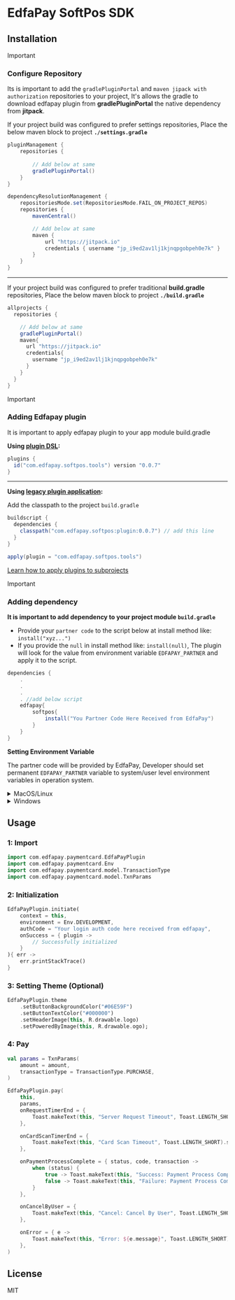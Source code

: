 # EdfaPay SoftPos SDK

## Installation

> [!IMPORTANT]
> ### Configure Repository 
> Its is important to add the `gradlePluginPortal` and `maven jipack with authorization` repositories to your project, It's allows the gradle to download edfapay plugin from **gradlePluginPortal** the native dependency from **jitpack**.
>
> If your project build was configured to prefer settings repositories, Place the below maven block to project **`./settings.gradle`**
> ```groovy
> pluginManagement {
>     repositories {
>         
>         // Add below at same
>         gradlePluginPortal()
>     }
> }
>
> dependencyResolutionManagement {
>     repositoriesMode.set(RepositoriesMode.FAIL_ON_PROJECT_REPOS)
>     repositories {
>         mavenCentral()
>
>         // Add below at same
>         maven {
>             url "https://jitpack.io"
>             credentials { username "jp_i9ed2av1lj1kjnqpgobpeh0e7k" }
>         }
>     }
> }
> ```
>
> ***
>
> If your project build was configured to prefer traditional **build.gradle** repositories, Place the below maven block to project **`./build.gradle`**
> ```groovy
> allprojects {
>   repositories {
>
>     // Add below at same
>     gradlePluginPortal()
>     maven{
>       url "https://jitpack.io"
>       credentials{
>         username "jp_i9ed2av1lj1kjnqpgobpeh0e7k"
>       }
>     }
>   }
> }
> ```


> [!IMPORTANT]
> ### Adding Edfapay plugin
> It is important to apply edfapay plugin to your app module build.gradle
>
> **Using [plugin DSL](https://docs.gradle.org/current/userguide/plugins.html#sec:plugins_block):**
> ```groovy
> plugins {
>   id("com.edfapay.softpos.tools") version "0.0.7"
> }
> ```
>
> ***
>
> **Using [legacy plugin application](https://docs.gradle.org/current/userguide/plugins.html#sec:old_plugin_application):**
>
> Add the classpath to the project `build.gradle`
> ```groovy
> buildscript {
>   dependencies {
>     classpath("com.edfapay.softpos:plugin:0.0.7") // add this line
>   }
> }
>
> apply(plugin = "com.edfapay.softpos.tools")
> ```
> [Learn how to apply plugins to subprojects](https://docs.gradle.org/current/userguide/plugins.html#sec:subprojects_plugins_dsl)


> [!IMPORTANT]
> ### Adding dependency
> **It is important to add dependency to your project module `build.gradle`**
> - Provide your `partner code` to the script below at install method like: `install("xyz...")`
> - If you provide the `null` in install method like: `install(null)`, The plugin will look for the value from environment variable `EDFAPAY_PARTNER` and apply it to the script.
> ```groovy
> dependencies {
>     .
>     .
>     .
>     . //add below script
>     edfapay{
>         softpos{
>             install("You Partner Code Here Received from EdfaPay")
>         }
>     }
> }
>
> ```
> **Setting Environment Variable**
>
> The partner code will be provided by EdfaPay, Developer should set permanent `EDFAPAY_PARTNER` variable to system/user level environment variables in operation system.
> 
> <details>
> <summary> MacOS/Linux </summary>
>
> Permanent environment variables should be added to the .bash_profile file:
> 1. Open the .bash_profile file with a text editor of your choice. (create file if not exist)
> 2. Scroll down to the end of the .bash_profile file.
> 3. Copy below text and paste to a new line. (replace `your partner code` with actual value received from `EdfaPay`)
>     - export EDFAPAY_PARTNER=your partner code
> 4. Save changes you made to the .bash_profile file.
> 5. Execute the new .bash_profile by either restarting the machine or running command below:
>       - source ~/.bash-profile
> </details>
> <details>
> <summary> Windows </summary>
>
> 1. Open the link below:
>     - https://phoenixnap.com/kb/windows-set-environment-variable#ftoc-heading-4
> 2. Make sure below:
>     - Variable name should be `EDFAPAY_PARTNER`
>     - Variable value should be `your partner code` received from `EdfaPay`
> </details>





## Usage


### 1: Import

```dart
import com.edfapay.paymentcard.EdfaPayPlugin
import com.edfapay.paymentcard.Env
import com.edfapay.paymentcard.model.TransactionType
import com.edfapay.paymentcard.model.TxnParams
```



### 2: Initialization
```dart
EdfaPayPlugin.initiate(
    context = this,
    environment = Env.DEVELOPMENT,
    authCode = "Your login auth code here received from edfapay",
    onSuccess = { plugin ->
        // Successfully initialized
    }
){ err ->
    err.printStackTrace()
}
```



### 3: Setting Theme (Optional)
```dart
EdfaPayPlugin.theme
    .setButtonBackgroundColor("#06E59F")
    .setButtonTextColor("#000000")
    .setHeaderImage(this, R.drawable.logo)
    .setPoweredByImage(this, R.drawable.ogo);
```


### 4: Pay
```kotlin
val params = TxnParams(
    amount = amount,
    transactionType = TransactionType.PURCHASE,
)

EdfaPayPlugin.pay(
    this, 
    params,
    onRequestTimerEnd = {
        Toast.makeText(this, "Server Request Timeout", Toast.LENGTH_SHORT).show()
    },

    onCardScanTimerEnd = {
        Toast.makeText(this, "Card Scan Timeout", Toast.LENGTH_SHORT).show()
    },

    onPaymentProcessComplete = { status, code, transaction ->
        when (status) {
            true -> Toast.makeText(this, "Success: Payment Process Complete", Toast.LENGTH_SHORT).show()
            false -> Toast.makeText(this, "Failure: Payment Process Complete", Toast.LENGTH_SHORT).show()
        }
    },

    onCancelByUser = {
        Toast.makeText(this, "Cancel: Cancel By User", Toast.LENGTH_SHORT).show()
    },

    onError = { e ->
        Toast.makeText(this, "Error: ${e.message}", Toast.LENGTH_SHORT).show()
    },
)
```

## License

MIT
